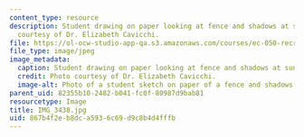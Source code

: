 ```yaml
---
content_type: resource
description: Student drawing on paper looking at fence and shadows at sunset. Photo
  courtesy of Dr. Elizabeth Cavicchi.
file: https://ol-ocw-studio-app-qa.s3.amazonaws.com/courses/ec-050-recreate-experiments-from-history-inform-the-future-from-the-past-galileo-january-iap-2010/867b4f2eb8dca5936c69d9c8b4d4fffb_IMG_3438.jpg
file_type: image/jpeg
image_metadata:
  caption: Student drawing on paper looking at fence and shadows at sunset.
  credit: Photo courtesy of Dr. Elizabeth Cavicchi.
  image-alt: Photo of a student sketch on paper of a fence and shadows around sunset.
parent_uid: 82355b10-2482-b041-fc0f-80987d9bab81
resourcetype: Image
title: IMG_3438.jpg
uid: 867b4f2e-b8dc-a593-6c69-d9c8b4d4fffb
---
```


